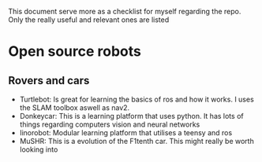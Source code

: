 This document serve more as a checklist for myself regarding the repo. Only the really useful and relevant ones are listed
# Open source robots
## Rovers and cars

- Turtlebot: Is great for learning the basics of ros and how it works. I uses the SLAM toolbox aswell as nav2.
- Donkeycar: This is a learning platform that uses python. It has lots of things regarding computers vision and neural networks
- linorobot: Modular learning platform that utilises a teensy and ros
- MuSHR: This is a evolution of the F1tenth car. This might really be worth looking into

